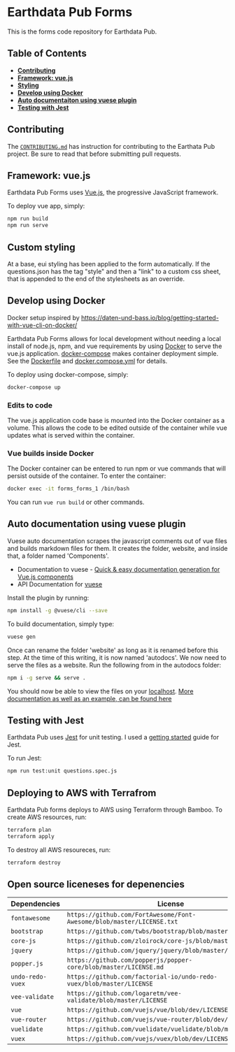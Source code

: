 # Earthdata Pub Forms

This is the forms code repository for Earthdata Pub.

## Table of Contents

- **[Contributing](#contributing)**
- **[Framework: vue.js](#framework-vuejs)**
- **[Styling](#Custom-styling)**
- **[Develop using Docker](#develop-using-docker)**
- **[Auto documentaiton using vuese plugin](#Auto-documentation-using-vuese-plugin)**
- **[Testing with Jest](#testing-with-jest)**

## Contributing

The [`CONTRIBUTING.md`](./CONTRIBUTING.md) has instruction for contributing to
the Earthata Pub project. Be sure to read that before submitting pull requests.

## Framework: vue.js

Earthdata Pub Forms uses [Vue.js](https://vuejs.org/), the progressive JavaScript
framework.

To deploy vue app, simply:

```bash
npm run build
npm run serve
```

## Custom styling

At a base, eui styling has been applied to the form automatically. If the questions.json
has the tag "style" and then a "link" to a custom css sheet, that is appended to
the end of the stylesheets as an override.

## Develop using Docker

Docker setup inspired by <https://daten-und-bass.io/blog/getting-started-with-vue-cli-on-docker/>

Earthdata Pub Forms allows for local development without needing a local install
of node.js, npm, and vue requirements by using [Docker](https://docs.docker.com/)
to serve the vue.js application. [docker-compose](https://docs.docker.com/compose/)
makes container deployment simple. See the [Dockerfile](./Dockerfile) and
[docker.compose.yml](./docker-compose.yml) for details.

To deploy using docker-compose, simply:

```bash
docker-compose up
```

### Edits to code

The vue.js application code base is mounted into the Docker container as a volume.
This allows the code to be edited outside of the container while vue updates what
is served within the container.

### Vue builds inside Docker

The Docker container can be entered to run npm or vue commands that will persist
outside of the container. To enter the container:

```bash
docker exec -it forms_forms_1 /bin/bash
```

You can run `vue run build` or other commands.

## Auto documentation using vuese plugin

Vuese auto documentation scrapes the javascript comments out of vue files and builds
markdown files for them. It creates the folder, website, and inside that, a folder
named 'Components'.

- Documentation to vuese - [Quick & easy documentation generation for Vue.js components](https://dev.to/berniwittmann/quick--easy-documentation-generation-for-vuejs-components-7k6)
- API Documentation for [vuese](https://vuese.org/)

Install the plugin by running:

```bash
npm install -g @vuese/cli --save
```

To build documentation, simply type:

```bash
vuese gen
```

Once can rename the folder 'website' as long as it is renamed before this step.
At the time of this writing, it is now named 'autodocs'. We now need to serve the
files as a website. Run the following from in the autodocs folder:

```bash
npm i -g serve && serve .
```

You should now be able to view the files on your [localhost](http://localhost:5000).
[More documentation as well as an example, can be found here](https://docute.org/)

## Testing with Jest

Earthdata Pub uses [Jest](https://jestjs.io/) for unit testing. I used a
[getting started](https://jestjs.io/docs/en/getting-started) guide for Jest.

To run Jest:

```bash
npm run test:unit questions.spec.js
```

## Deploying to AWS with Terrafrom

Earthdata Pub forms deploys to AWS using Terraform through Bamboo. To create AWS
resources, run:

```bash
terraform plan
terraform apply
```

To destroy all AWS resoureces, run:

```bash
terraform destroy
```

## Open source liceneses for depenencies

| Dependencies     | License                                                               |
| ---              | ---                                                                   |
| `fontawesome`    | `https://github.com/FortAwesome/Font-Awesome/blob/master/LICENSE.txt` |
| `bootstrap`      | `https://github.com/twbs/bootstrap/blob/master/LICENSE`               |
| `core-js`        | `https://github.com/zloirock/core-js/blob/master/LICENSE`             |
| `jquery`         | `https://github.com/jquery/jquery/blob/master/LICENSE.txt`            |
| `popper.js`      | `https://github.com/popperjs/popper-core/blob/master/LICENSE.md`      |
| `undo-redo-vuex` | `https://github.com/factorial-io/undo-redo-vuex/blob/master/LICENSE`  |
| `vee-validate`   | `https://github.com/logaretm/vee-validate/blob/master/LICENSE`        |
| `vue`            | `https://github.com/vuejs/vue/blob/dev/LICENSE`                       |
| `vue-router`     | `https://github.com/vuejs/vue-router/blob/dev/LICENSE`                |
| `vuelidate`      | `https://github.com/vuelidate/vuelidate/blob/master/LICENSE`          |
| `vuex`           | `https://github.com/vuejs/vuex/blob/dev/LICENSE`                      |

